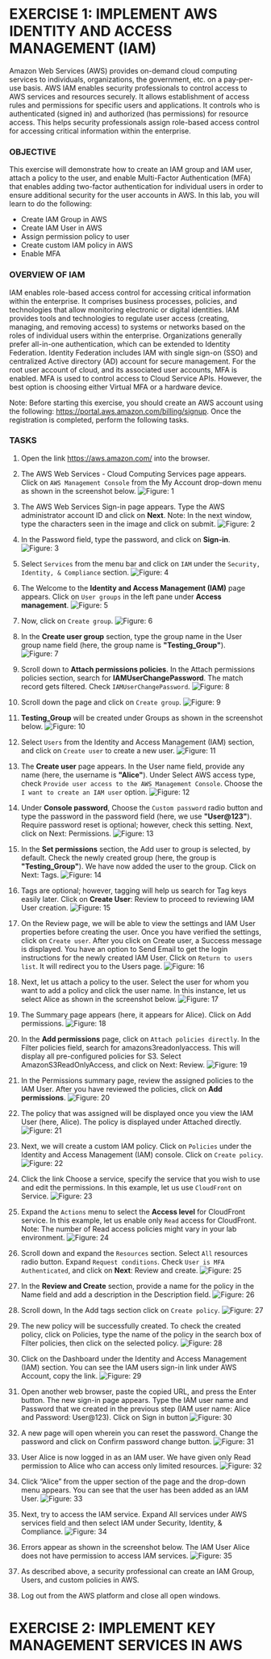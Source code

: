 # EXERCISE 1: IMPLEMENT AWS IDENTITY AND ACCESS MANAGEMENT (IAM)
Amazon Web Services (AWS) provides on-demand cloud computing services to individuals, organizations, the government, etc. on a pay-per-use basis.
AWS IAM enables security professionals to control access to AWS services and resources securely. It allows establishment of access rules and permissions for specific users and applications. It controls who is authenticated (signed in) and authorized (has permissions) for resource access. This helps security professionals assign role-based access control for accessing critical information within the enterprise.

### OBJECTIVE
This exercise will demonstrate how to create an IAM group and IAM user, attach a policy to the user, and enable Multi-Factor Authentication (MFA)
that enables adding two-factor authentication for individual users in order to ensure additional security for the user accounts in AWS.
In this lab, you will learn to do the following:
 - Create IAM Group in AWS
 - Create IAM User in AWS
 - Assign permission policy to user
 - Create custom IAM policy in AWS
 - Enable MFA

### OVERVIEW OF IAM
IAM enables role-based access control for accessing critical information within the enterprise. It comprises business processes, policies, and technologies that allow monitoring electronic or digital identities. IAM provides tools and technologies to regulate user access (creating, managing, and removing access) to systems or networks based on the roles of individual users within the enterprise. Organizations generally prefer all-in-one authentication, which can be extended to Identity Federation. Identity Federation includes IAM with single sign-on (SSO) and centralized Active directory (AD) account for secure management. For the root user account of cloud, and its associated user accounts, MFA is enabled. MFA is used to control access to Cloud Service APIs. However, the best option is choosing either Virtual MFA or a hardware device.

Note: Before starting this exercise, you should create an AWS account using the following: https://portal.aws.amazon.com/billing/signup. Once the registration is completed, perform the following tasks.

### TASKS

1. Open the link https://aws.amazon.com/ into the browser.
2. The AWS Web Services - Cloud Computing Services page appears. Click on `AWS Management Console` from the My Account drop-down menu as shown in the screenshot below.
	![Figure: 1](https://github.com/GTekSD/SUASS/assets/55411358/5d397059-4f1b-47c2-8b9e-388c3af2145e)
 
3. The AWS Web Services Sign-in page appears. Type the AWS administrator account ID and click on **Next**. Note: In the next window, type the characters seen in the image and click on submit.
	![Figure: 2](https://github.com/GTekSD/SUASS/assets/55411358/1ac6e35c-f900-4378-ad78-6fce3446a440)

4. In the Password field, type the password, and click on **Sign-in**.
	![Figure: 3](https://github.com/GTekSD/SUASS/assets/55411358/c880fdd6-e6fe-44bf-8bcb-e476b320438f)

5. Select `Services` from the menu bar and click on `IAM` under the `Security, Identity, & Compliance` section.
	![Figure: 4](https://github.com/GTekSD/SUASS/assets/55411358/730bcd65-b8b3-4e2f-a089-5184786e15a4)

6. The Welcome to the **Identity and Access Management (IAM)** page appears. Click on `User groups` in the left pane under **Access management**.
	![Figure: 5](https://github.com/GTekSD/SUASS/assets/55411358/04f0132d-3a40-4185-9163-a5c086305be2)

7. Now, click on `Create group`.
	![Figure: 6](https://github.com/GTekSD/SUASS/assets/55411358/fd34a73d-314a-48ae-9b0b-8f645b01a2ec)

8. In the **Create user group** section, type the group name in the User group name field (here, the group name is **"Testing_Group"**).
	![Figure: 7](https://github.com/GTekSD/SUASS/assets/55411358/222ed7ef-0fdd-4f3b-9a24-aa6d3bb0e66f)
     
9. Scroll down to **Attach permissions policies**. In the Attach permissions policies section, search for **IAMUserChangePassword**. The match record gets filtered. Check `IAMUserChangePassword`.
	![Figure: 8](https://github.com/GTekSD/SUASS/assets/55411358/9fb9e635-83fe-4213-8ac0-02f14c2c3285)

10. Scroll down the page and click on `Create group`.
	![Figure: 9](https://github.com/GTekSD/SUASS/assets/55411358/58d91b47-88b4-45b3-9bd5-a74caff1da45)

11. **Testing_Group** will be created under Groups as shown in the screenshot below.
	![Figure: 10](https://github.com/GTekSD/SUASS/assets/55411358/17623b4f-16db-4d54-9d43-d3041330733d)

12. Select `Users` from the Identity and Access Management (IAM) section, and click on `Create user` to create a new user.
	![Figure: 11](https://github.com/GTekSD/SUASS/assets/55411358/b55b3d17-ecc0-4fa9-aa09-d0998f266ae9)

13. The **Create user** page appears. In the User name field, provide any name (here, the username is **"Alice"**). Under Select AWS access type, check `Provide user access to the AWS Management Console`. Choose the `I want to create an IAM user` option.
	![Figure: 12](https://github.com/GTekSD/SUASS/assets/55411358/3da013ac-0fd3-4b24-a1da-3b35e37cf2bd)

14. Under **Console password**, Choose the `Custom password` radio button and type the password in the password field (here, we use **"User@123"**). Require password reset is optional; however, check this setting. Next, click on Next: Permissions.
	![Figure: 13](https://github.com/GTekSD/SUASS/assets/55411358/b9e35de8-ac3a-495f-ab6c-ab41c5878e14) 
 
15. In the **Set permissions** section, the Add user to group is selected, by default. Check the newly created group (here, the group is **"Testing_Group"**). We have now added the user to the group. Click on Next: Tags.
	![Figure: 14](https://github.com/GTekSD/SUASS/assets/55411358/487c12d3-5730-40c1-8552-f159d76018eb) 
 
16. Tags are optional; however, tagging will help us search for Tag keys easily later. Click on **Create User**: Review to proceed to reviewing IAM User creation.
	![Figure: 15](https://github.com/GTekSD/SUASS/assets/55411358/555f73f3-39d7-484d-87d9-0f4b847edd24)

17. On the Review page, we will be able to view the settings and IAM User properties before creating the user. Once you have verified the settings, click on `Create user`. After you click on Create user, a Success message is displayed. You have an option to Send Email to get the login instructions for the newly created IAM User. Click on `Return to users list`. It will redirect you to the Users page.
	![Figure: 16](https://github.com/GTekSD/SUASS/assets/55411358/d29c0023-80b6-4a1d-851b-c6b7a6a1d924)

18. Next, let us attach a policy to the user. Select the user for whom you want to add a policy and click the user name. In this instance, let us select Alice as shown in the screenshot below.
	![Figure: 17](https://github.com/GTekSD/SUASS/assets/55411358/4c0af24c-7584-4fbf-b08a-51f250dbb31d)

19. The Summary page appears (here, it appears for Alice). Click on Add permissions.
	![Figure: 18](https://github.com/GTekSD/SUASS/assets/55411358/24cbd794-3464-43ef-b7d6-cee7d771568c)     

20. In the **Add permissions** page, click on `Attach policies directly`. In the Filter policies field, search for amazons3readonlyaccess. This will display all pre-configured policies for S3. Select AmazonS3ReadOnlyAccess, and click on Next: Review.
	![Figure: 19](https://github.com/GTekSD/SUASS/assets/55411358/be88b8cf-ddf6-4b5a-873c-2019a220cb9e)
 
21. In the Permissions summary page, review the assigned policies to the IAM User. After you have reviewed the policies, click on **Add permissions**.
	![Figure: 20](https://github.com/GTekSD/SUASS/assets/55411358/1e13bc2f-69df-4b03-be25-a8d4689005a6)

22. The policy that was assigned will be displayed once you view the IAM User (here, Alice). The policy is displayed under Attached directly.
	![Figure: 21](https://github.com/GTekSD/SUASS/assets/55411358/f89bc8ef-5f3a-4e3c-8b3a-e5400cce0be7)

23. Next, we will create a custom IAM policy. Click on `Policies` under the Identity and Access Management (IAM) console. Click on `Create policy`.
	![Figure: 22](https://github.com/GTekSD/SUASS/assets/55411358/71c09380-9de3-44ad-91b7-be215deae803)

24. Click the link Choose a service, specify the service that you wish to use and edit the permissions. In this example, let us use `CloudFront` on Service.
	![Figure: 23](https://github.com/GTekSD/SUASS/assets/55411358/c7abee69-9317-4f6a-a60e-31986c4050b3)
 
25. Expand the `Actions` menu to select the **Access level** for CloudFront service. In this example, let us enable only `Read` access for CloudFront. Note: The number of Read access policies might vary in your lab environment.
	![Figure: 24](https://github.com/GTekSD/SUASS/assets/55411358/e17f5d94-a2eb-4b45-ad10-bdcb52335a93)
 
26. Scroll down and expand the `Resources` section. Select `All` resources radio button. Expand `Request conditions`. Check `User is MFA Authenticated`, and click on **Next**: Review and create.
	![Figure: 25](https://github.com/GTekSD/SUASS/assets/55411358/d46bc3a9-8873-4f3a-ace5-6577d8a736ee) 

27. In the **Review and Create** section, provide a name for the policy in the Name field and add a description in the Description field.
	![Figure: 26](https://github.com/GTekSD/SUASS/assets/55411358/6cea0dc8-eb2b-4a45-bbd2-8ec02ca95e3d)
 
28. Scroll down, In the Add tags section click on `Create policy`.
	![Figure: 27](https://github.com/GTekSD/SUASS/assets/55411358/d3f36dd1-40c2-4311-a7f2-ef15904e8bfb)
 
29. The new policy will be successfully created. To check the created policy, click on Policies, type the name of the policy in the search box of Filter policies, then click on the selected policy.
	![Figure: 28](https://github.com/GTekSD/SUASS/assets/55411358/ab215dbf-231e-449c-8408-7ae04c5f89ef)

30. Click on the Dashboard under the Identity and Access Management (IAM) section. You can see the IAM users sign-in link under AWS Account, copy the link.
	![Figure: 29](https://github.com/GTekSD/SUASS/assets/55411358/6d9d3d4f-54b5-4b1f-b5e6-39487ae20ef5)
 
31. Open another web browser, paste the copied URL, and press the Enter button. The new sign-in page appears. Type the IAM user name and Password that we created in the previous step (IAM user name: Alice and Password: User@123). Click on Sign in button
	![Figure: 30](https://github.com/GTekSD/SUASS/assets/55411358/845f3bd1-1b05-4cc9-a609-9c94e88ad0fc)

32. A new page will open wherein you can reset the password. Change the password and click on Confirm password change button.
	![Figure: 31](https://github.com/GTekSD/SUASS/assets/55411358/5000324a-cb92-450c-8ce0-f4054c113bd0)

33. User Alice is now logged in as an IAM user. We have given only Read permission to Alice who can access only limited resources.
	![Figure: 32](https://github.com/GTekSD/SUASS/assets/55411358/b35be8c1-91a8-422c-977c-a987a465ccc7)
	
34. Click “Alice” from the upper section of the page and the drop-down menu appears. You can see that the user has been added as an IAM User.
	![Figure: 33](https://github.com/GTekSD/SUASS/assets/55411358/2885a706-4b2d-4bb8-b77e-9847afd410f3)
 
35. Next, try to access the IAM service. Expand All services under AWS services field and then select IAM under Security, Identity, & Compliance.
	![Figure: 34](https://github.com/GTekSD/SUASS/assets/55411358/f08d8c82-0642-4fef-8c08-804f5b128518) 
 
36. Errors appear as shown in the screenshot below. The IAM User Alice does not have permission to access IAM services.
	![Figure: 35](https://github.com/GTekSD/SUASS/assets/55411358/7327c2d8-bfdc-4430-9510-b471121e4e38)

37. As described above, a security professional can create an IAM Group, Users, and custom policies in AWS.

38. Log out from the AWS platform and close all open windows.





# EXERCISE 2: IMPLEMENT KEY MANAGEMENT SERVICES IN AWS
